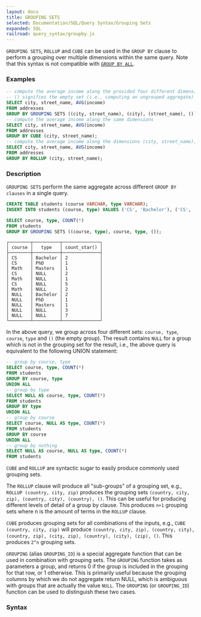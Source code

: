 ```yaml
---
layout: docu
title: GROUPING SETS
selected: Documentation/SQL/Query Syntax/Grouping Sets
expanded: SQL
railroad: query_syntax/groupby.js
---
```

`GROUPING SETS`, `ROLLUP` and `CUBE` can be used in the `GROUP BY` clause to perform a grouping over multiple dimensions within the same query. 
Note that this syntax is not compatible with [`GROUP BY ALL`](./groupby#group-by-all).

### Examples

```sql
-- compute the average income along the provided four different dimensions
-- () signifies the empty set (i.e., computing an ungrouped aggregate)
SELECT city, street_name, AVG(income)
FROM addresses
GROUP BY GROUPING SETS ((city, street_name), (city), (street_name), ());
-- compute the average income along the same dimensions
SELECT city, street_name, AVG(income)
FROM addresses
GROUP BY CUBE (city, street_name);
-- compute the average income along the dimensions (city, street_name), (city) and ()
SELECT city, street_name, AVG(income)
FROM addresses
GROUP BY ROLLUP (city, street_name);
```

### Description
`GROUPING SETS` perform the same aggregate across different `GROUP BY clauses` in a single query.

```sql
CREATE TABLE students (course VARCHAR, type VARCHAR);
INSERT INTO students (course, type) VALUES ('CS', 'Bachelor'), ('CS', 'Bachelor'), ('CS', 'PhD'), ('Math', 'Masters'), ('CS', NULL), ('CS', NULL), ('Math', NULL);
```

```sql
SELECT course, type, COUNT(*)
FROM students
GROUP BY GROUPING SETS ((course, type), course, type, ());
```

```console
┌────────┬──────────┬──────────────┐
│ course │   type   │ count_star() │
├────────┼──────────┼──────────────┤
│ CS     │ Bachelor │ 2            │
│ CS     │ PhD      │ 1            │
│ Math   │ Masters  │ 1            │
│ CS     │ NULL     │ 2            │
│ Math   │ NULL     │ 1            │
│ CS     │ NULL     │ 5            │
│ Math   │ NULL     │ 2            │
│ NULL   │ Bachelor │ 2            │
│ NULL   │ PhD      │ 1            │
│ NULL   │ Masters  │ 1            │
│ NULL   │ NULL     │ 3            │
│ NULL   │ NULL     │ 7            │
└────────┴──────────┴──────────────┘
```

In the above query, we group across four different sets: `course, type`, `course`, `type` and `()` (the empty group). The result contains `NULL` for a group which is not in the grouping set for the result, i.e., the above query is equivalent to the following UNION statement:

```sql
-- group by course, type
SELECT course, type, COUNT(*)
FROM students
GROUP BY course, type
UNION ALL
-- group by type
SELECT NULL AS course, type, COUNT(*)
FROM students
GROUP BY type
UNION ALL
-- group by course
SELECT course, NULL AS type, COUNT(*)
FROM students
GROUP BY course
UNION ALL
-- group by nothing
SELECT NULL AS course, NULL AS type, COUNT(*)
FROM students
```

`CUBE` and `ROLLUP` are syntactic sugar to easily produce commonly used grouping sets.

The `ROLLUP` clause will produce all "sub-groups" of a grouping set, e.g., `ROLLUP (country, city, zip)` produces the grouping sets `(country, city, zip), (country, city), (country), ()`. This can be useful for producing different levels of detail of a group by clause. This produces `n+1` grouping sets where n is the amount of terms in the `ROLLUP` clause.

`CUBE` produces grouping sets for all combinations of the inputs, e.g., `CUBE (country, city, zip)` will produce `(country, city, zip), (country, city), (country, zip), (city, zip), (country), (city), (zip), ()`. This produces `2^n` grouping sets.

`GROUPING` (alias `GROUPING_ID`) is a special aggregate function that can be used in combination with grouping sets. The `GROUPING` function takes as parameters a group, and returns 0 if the group is included in the grouping for that row, or 1 otherwise. This is primarily useful because the grouping columns by which we do not aggregate return NULL, which is ambiguous with groups that are actually the value `NULL`. The `GROUPING` (or `GROUPING_ID`) function can be used to distinguish these two cases.

### Syntax
<div id="rrdiagram"></div>
